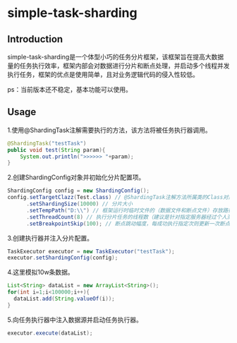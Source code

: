 # simple-task-sharding

## Introduction

simple-task-sharding是一个体型小巧的任务分片框架，该框架旨在提高大数据量的任务执行效率，框架内部会对数据进行分片和断点处理，并启动多个线程并发执行任务，框架的优点是使用简单，且对业务逻辑代码的侵入性较低。

ps：当前版本还不稳定，基本功能可以使用。

## Usage

1.使用@ShardingTask注解需要执行的方法，该方法将被任务执行器调用。

``` java
@ShardingTask("testTask")
public void test(String param){
    System.out.println(">>>>>> "+param);
}
```

2.创建ShardingConfig对象并初始化分片配置项。

``` java
ShardingConfig config = new ShardingConfig();
config.setTargetClazz(Test.class) // @ShardingTask注解方法所属类的Class对象
      .setShardingSize(10000) // 分片大小
      .setTempPath("D:\\") // 框架运行时临时文件的（数据文件和断点文件）存放路径，请确保程序具有指定路径的写权限
      .setThreadCount(8) // 执行分片任务的线程数（建议是针对指定服务器经过个人测试的最优线程数）
      .setBreakpointSkip(100); // 断点跳动幅度，每成功执行指定次则更新一次断点
```

3.创建执行器并注入分片配置。

``` java
TaskExecutor executor = new TaskExecutor("testTask");
executor.setShardingConfig(config);
```

4.这里模拟10w条数据。

``` java
List<String> dataList = new ArrayList<String>();
for(int i=1;i<100000;i++){
  dataList.add(String.valueOf(i));
}
```

5.向任务执行器中注入数据源并启动任务执行器。

``` java
executor.execute(dataList);
```




